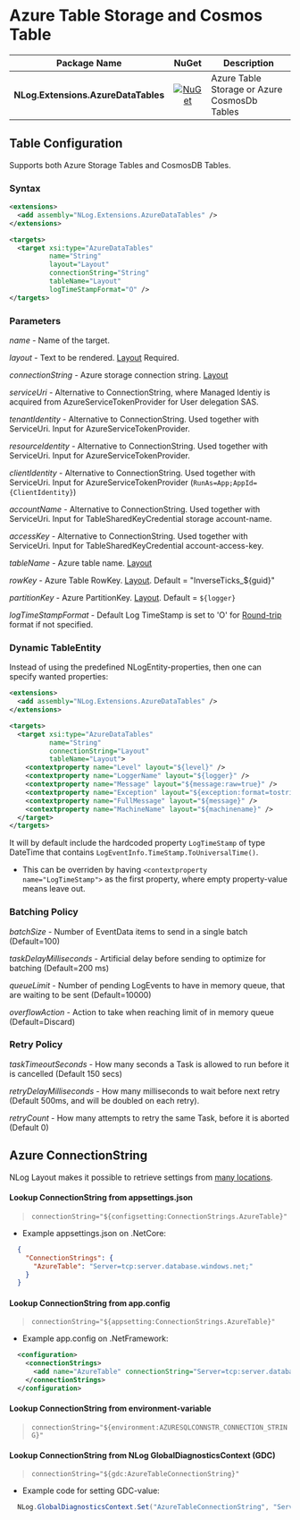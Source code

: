 # Azure Table Storage and Cosmos Table

| Package Name                          | NuGet                 | Description |
| ------------------------------------- | :-------------------: | ----------- |
| **NLog.Extensions.AzureDataTables**  | [![NuGet](https://img.shields.io/nuget/v/NLog.Extensions.AzureDataTables.svg)](https://www.nuget.org/packages/NLog.Extensions.AzureDataTables/) | Azure Table Storage or Azure CosmosDb Tables |

## Table Configuration
Supports both Azure Storage Tables and CosmosDB Tables.

### Syntax
```xml
<extensions>
  <add assembly="NLog.Extensions.AzureDataTables" /> 
</extensions>

<targets>
  <target xsi:type="AzureDataTables"
          name="String"
          layout="Layout"
          connectionString="String"
          tableName="Layout"
          logTimeStampFormat="O" />
</targets>
```
### Parameters

_name_ - Name of the target.

_layout_ - Text to be rendered. [Layout](https://github.com/NLog/NLog/wiki/Layouts) Required. 

_connectionString_ - Azure storage connection string. [Layout](https://github.com/NLog/NLog/wiki/Layouts)

_serviceUri_ - Alternative to ConnectionString, where Managed Identiy is acquired from AzureServiceTokenProvider for User delegation SAS.

_tenantIdentity_ - Alternative to ConnectionString. Used together with ServiceUri. Input for AzureServiceTokenProvider.

_resourceIdentity_ - Alternative to ConnectionString. Used together with ServiceUri. Input for AzureServiceTokenProvider.

_clientIdentity_ - Alternative to ConnectionString. Used together with ServiceUri. Input for AzureServiceTokenProvider (`RunAs=App;AppId={ClientIdentity}`)

_accountName_ - Alternative to ConnectionString. Used together with ServiceUri. Input for TableSharedKeyCredential storage account-name.

_accessKey_ - Alternative to ConnectionString. Used together with ServiceUri. Input for TableSharedKeyCredential account-access-key.

_tableName_ - Azure table name. [Layout](https://github.com/NLog/NLog/wiki/Layouts)

_rowKey_ - Azure Table RowKey. [Layout](https://github.com/NLog/NLog/wiki/Layouts). Default = "InverseTicks_${guid}"

_partitionKey_ - Azure PartitionKey. [Layout](https://github.com/NLog/NLog/wiki/Layouts). Default = `${logger}`

_logTimeStampFormat_ - Default Log TimeStamp is set to 'O' for [Round-trip](https://docs.microsoft.com/en-us/dotnet/standard/base-types/standard-date-and-time-format-strings#the-round-trip-o-o-format-specifier) format if not specified.

### Dynamic TableEntity
Instead of using the predefined NLogEntity-properties, then one can specify wanted properties:

```xml
<extensions>
  <add assembly="NLog.Extensions.AzureDataTables" /> 
</extensions>

<targets>
  <target xsi:type="AzureDataTables"
          name="String"
          connectionString="Layout"
          tableName="Layout">
    <contextproperty name="Level" layout="${level}" />
    <contextproperty name="LoggerName" layout="${logger}" />
    <contextproperty name="Message" layout="${message:raw=true}" />
    <contextproperty name="Exception" layout="${exception:format=tostring}" />
    <contextproperty name="FullMessage" layout="${message}" />
    <contextproperty name="MachineName" layout="${machinename}" />
  </target>
</targets>
```

It will by default include the hardcoded property `LogTimeStamp` of type DateTime that contains `LogEventInfo.TimeStamp.ToUniversalTime()`.
 - This can be overriden by having `<contextproperty name="LogTimeStamp">` as the first property, where empty property-value means leave out.

### Batching Policy

_batchSize_ - Number of EventData items to send in a single batch (Default=100)

_taskDelayMilliseconds_ - Artificial delay before sending to optimize for batching (Default=200 ms)

_queueLimit_ - Number of pending LogEvents to have in memory queue, that are waiting to be sent (Default=10000)

_overflowAction_ - Action to take when reaching limit of in memory queue (Default=Discard)

### Retry Policy

_taskTimeoutSeconds_ - How many seconds a Task is allowed to run before it is cancelled (Default 150 secs)

_retryDelayMilliseconds_ - How many milliseconds to wait before next retry (Default 500ms, and will be doubled on each retry).

_retryCount_ - How many attempts to retry the same Task, before it is aborted (Default 0)

## Azure ConnectionString

NLog Layout makes it possible to retrieve settings from [many locations](https://nlog-project.org/config/?tab=layout-renderers).

#### Lookup ConnectionString from appsettings.json

  > `connectionString="${configsetting:ConnectionStrings.AzureTable}"`

* Example appsettings.json on .NetCore:

```json
  {
    "ConnectionStrings": {
      "AzureTable": "Server=tcp:server.database.windows.net;"
    }
  }
```

#### Lookup ConnectionString from app.config

  > `connectionString="${appsetting:ConnectionStrings.AzureTable}"`

* Example app.config on .NetFramework:

```xml
  <configuration>
    <connectionStrings>
      <add name="AzureTable" connectionString="Server=tcp:server.database.windows.net;"/>
    </connectionStrings>
  </configuration>
```

#### Lookup ConnectionString from environment-variable

  > `connectionString="${environment:AZURESQLCONNSTR_CONNECTION_STRING}"`

#### Lookup ConnectionString from NLog GlobalDiagnosticsContext (GDC)

  > `connectionString="${gdc:AzureTableConnectionString}"`

* Example code for setting GDC-value:

```c#
  NLog.GlobalDiagnosticsContext.Set("AzureTableConnectionString", "Server=tcp:server.database.windows.net;");
```